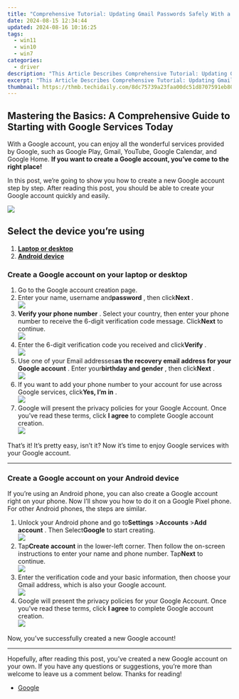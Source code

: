 ```yaml
---
title: "Comprehensive Tutorial: Updating Gmail Passwords Safely With a Code of Verification"
date: 2024-08-15 12:34:44
updated: 2024-08-16 10:16:25
tags:
  - win11
  - win10
  - win7
categories:
  - driver
description: "This Article Describes Comprehensive Tutorial: Updating Gmail Passwords Safely With a Code of Verification"
excerpt: "This Article Describes Comprehensive Tutorial: Updating Gmail Passwords Safely With a Code of Verification"
thumbnail: https://thmb.techidaily.com/8dc75739a23faa00dc51d8707591eb801ba8ab3b385169c77c7289604800839b.jpg
---
```


## Mastering the Basics: A Comprehensive Guide to Starting with Google Services Today

With a Google account, you can enjoy all the wonderful services provided by Google, such as Google Play, Gmail, YouTube, Google Calendar, and Google Home. **If you want to create a Google account, you’ve come to the right place!**

 In this post, we’re going to show you how to create a new Google account step by step. After reading this post, you should be able to create your Google account quickly and easily.

![](https://images.drivereasy.com/wp-content/uploads/2019/05/Google-account.png)

## Select the device you’re using

1. **[Laptop or desktop](https://tools.techidaily.com/drivereasy/download/)**
2. **[Android device](https://tools.techidaily.com/drivereasy/download/)**

### Create a Google account on your laptop or desktop

1. Go to the Google account creation page.
2. Enter your name, username and**password** , then click**Next** .  
![](https://images.drivereasy.com/wp-content/uploads/2019/05/create-google-account.png)
3. **Verify your phone number** . Select your country, then enter your phone number to receive the 6-digit verification code message. Click**Next** to continue.  
![](https://images.drivereasy.com/wp-content/uploads/2019/05/verify-your-phone-number.png)
4. Enter the 6-digit verification code you received and click**Verify** .  
![](https://images.drivereasy.com/wp-content/uploads/2019/05/verify-your-phone-number-2.png)
5. Use one of your Email addresses**as the recovery email address for your Google account** . Enter your**birthday and gender** , then click**Next** .  
![](https://images.drivereasy.com/wp-content/uploads/2019/05/welcome-to-Google.png)
6. If you want to add your phone number to your account for use across Google services, click**Yes, I’m in** .  
![](https://images.drivereasy.com/wp-content/uploads/2019/05/get-more-from-your-number.png)
7. Google will present the privacy policies for your Google Account. Once you’ve read these terms, click **I agree** to complete Google account creation.  
![](https://images.drivereasy.com/wp-content/uploads/2019/05/google-account-creation.png)

 That’s it! It’s pretty easy, isn’t it? Now it’s time to enjoy Google services with your Google account.

---

### Create a Google account on your Android device

 If you’re using an Android phone, you can also create a Google account right on your phone. Now I’ll show you how to do it on a Google Pixel phone. For other Android phones, the steps are similar.

1. Unlock your Android phone and go to**Settings** \>**Accounts** \>**Add account** . Then Select**Google** to start creating.  
![](https://images.drivereasy.com/wp-content/uploads/2019/05/Settings-Accounts-Add-account-google.png)
2. Tap**Create account** in the lower-left corner. Then follow the on-screen instructions to enter your name and phone number. Tap**Next** to continue.  
![](https://images.drivereasy.com/wp-content/uploads/2019/05/Create-Google-account-on-Android-phone.png)
3. Enter the verification code and your basic information, then choose your Gmail address, which is also your Google account.  
![](https://images.drivereasy.com/wp-content/uploads/2019/05/create-google-account-3.png)
4. Google will present the privacy policies for your Google Account. Once you’ve read these terms, click **I agree** to complete Google account creation.  
![](https://images.drivereasy.com/wp-content/uploads/2019/05/create-google-account-4-1.png)

Now, you’ve successfully created a new Google account!

---

 Hopefully, after reading this post, you’ve created a new Google account on your own. If you have any questions or suggestions, you’re more than welcome to leave us a comment below. Thanks for reading!

* [Google](https://tools.techidaily.com/drivereasy/download/)

<ins class="adsbygoogle"
     style="display:block"
     data-ad-format="autorelaxed"
     data-ad-client="ca-pub-7571918770474297"
     data-ad-slot="1223367746"></ins>



<ins class="adsbygoogle"
     style="display:block"
     data-ad-client="ca-pub-7571918770474297"
     data-ad-slot="8358498916"
     data-ad-format="auto"
     data-full-width-responsive="true"></ins>
